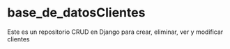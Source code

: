 # base_de_datosClientes
 Este es un repositorio CRUD en Django para crear, eliminar, ver y modificar clientes 
